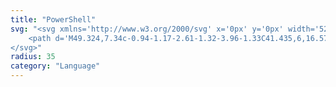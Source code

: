```yaml
---
title: "PowerShell"
svg: "<svg xmlns='http://www.w3.org/2000/svg' x='0px' y='0px' width='52' height='52' viewBox='0 0 50 50' class='text-white-dark hover:text-primary-light fill-current transition-[opacity_.5s,color_.5s]'>
    <path d='M49.324,7.34c-0.94-1.17-2.61-1.32-3.96-1.33C41.435,6,16.578,6,12.978,6.01c-3.999,0.01-5.579,1.27-6.479,5.17 C4.409,20.19,2.33,29.21,0.27,38.23c-0.31,1.37-0.55,3.11,0.42,4.33c0.99,1.24,2.79,1.41,4.249,1.41 c5.159,0.02,26.657,0.02,32.376,0c3.55-0.01,5.469-1.51,6.239-4.88c2.28-9.98,4.309-19.02,6.199-27.64 C50.044,10.15,50.254,8.5,49.324,7.34z M14.758,38.28c-1.2,0.88-2.34,1.11-3.3-0.2c-1.07-1.45-0.08-2.31,1.02-3.12 c3.96-2.89,7.909-5.8,11.839-8.72c0.55-0.41,1.27-0.97,1.74-1.32c-0.61-0.69-1.12-1.26-1.53-1.73c-2.43-2.73-4.659-5.27-7.069-7.87 c-1.1-1.19-1.45-2.34-0.13-3.52c1.31-1.16,2.6-1.06,3.789,0.28c3.34,3.72,6.679,7.44,10.069,11.1c1.27,1.37,0.98,2.3-0.42,3.32 C25.407,30.39,20.077,34.33,14.758,38.28z M32.246,38h-9.499c-1.13,0-1.75-1-1.75-2s0.62-2,1.75-2h9.499c1.13,0,1.75,1,1.75,2 S33.376,38,32.246,38z'></path>
</svg>"
radius: 35
category: "Language"
---
```

